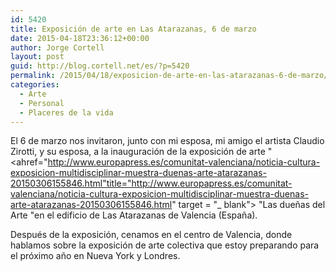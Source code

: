 ```yaml
---
id: 5420
title: Exposición de arte en Las Atarazanas, 6 de marzo
date: 2015-04-18T23:36:12+00:00
author: Jorge Cortell
layout: post
guid: http://blog.cortell.net/es/?p=5420
permalink: /2015/04/18/exposicion-de-arte-en-las-atarazanas-6-de-marzo/
categories:
  - Arte
  - Personal
  - Placeres de la vida
---
```

El 6 de marzo nos invitaron, junto con mi esposa, mi amigo el artista Claudio Zirotti, y su esposa, a la inauguración de la exposición de arte "<ahref="http://www.europapress.es/comunitat-valenciana/noticia-cultura-exposicion-multidisciplinar-muestra-duenas-arte-atarazanas-20150306155846.html"title="http://www.europapress.es/comunitat-valenciana/noticia-cultura-exposicion-multidisciplinar-muestra-duenas-arte-atarazanas-20150306155846.html" target = "_ blank"> </a> "Las dueñas del Arte "en el edificio de Las Atarazanas de Valencia (España).

Después de la exposición, cenamos en el centro de Valencia, donde hablamos sobre la exposición de arte colectiva que estoy preparando para el próximo año en Nueva York y Londres.